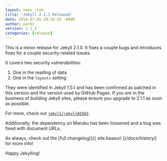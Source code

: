 ```yaml
---
layout: news_item
title: 'Jekyll 2.1.1 Released'
date: 2014-07-01 20:16:43 -0400
author: parkr
version: 2.1.1
categories: [release]
---
```


This is a minor release for Jekyll 2.1.0. It fixes a couple bugs and
introduces fixes for a couple security-related issues.

It covers two security vulnerabilities:

1. One in the reading of data
2. One in the `layouts` setting

They were identified in Jekyll 1.5.1 and has been confirmed as patched
in this version and the version used by GitHub Pages. If you are in the
business of building Jekyll sites, please ensure you upgrade to 2.1.1 as
soon as possible.

For more, check out [`jekyll/jekyll#2563`](https://github.com/jekyll/jekyll/pull/2563).

Additionally, the dependency on Maruku has been loosened and a bug was
fixed with document URLs.

As always, check out the [full changelog]({{ site.baseurl }}/docs/history/) for more info!

Happy Jekylling!
